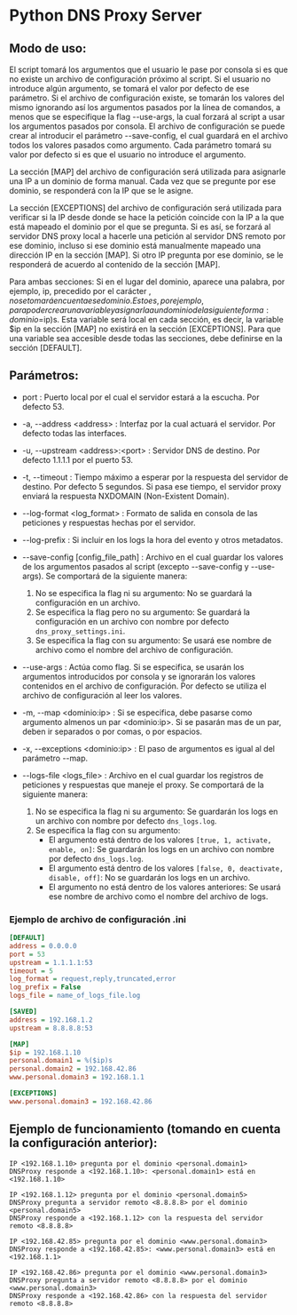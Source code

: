 # Python DNS Proxy Server

## Modo de uso:
El script tomará los argumentos que el usuario le pase por consola si es que no existe un archivo de configuración próximo al script. Si el usuario no introduce algún argumento, se tomará el valor por defecto de ese parámetro. Si el archivo de configuración existe, se tomarán los valores del mismo ignorando así los argumentos pasados por la línea de comandos, a menos que se especifique la flag --use-args, la cual forzará al script a usar los argumentos pasados por consola. El archivo de configuración se puede crear al introducir el parámetro --save-config, el cual guardará en el archivo todos los valores pasados como argumento. Cada parámetro tomará su valor por defecto si es que el usuario no introduce el argumento.

La sección [MAP] del archivo de configuración será utilizada para asignarle una IP a un dominio de forma manual. Cada vez que se pregunte por ese dominio, se responderá con la IP que se le asigne.

La sección [EXCEPTIONS] del archivo de configuración será utilizada para verificar si la IP desde donde se hace la petición coincide con la IP a la que está mapeado el dominio por el que se pregunta. Si es así, se forzará al servidor DNS proxy local a hacerle una petición al servidor DNS remoto por ese dominio, incluso si ese dominio está manualmente mapeado una dirección IP en la sección [MAP]. Si otro IP pregunta por ese dominio, se le responderá de acuerdo al contenido de la sección [MAP].

Para ambas secciones: Si en el lugar del dominio, aparece una palabra, por ejemplo, ip, precedido por el carácter $, no se tomará en cuenta ese dominio. Esto es, por ejemplo, para poder crear una variable y asignarla a un dominio de la siguiente forma: dominio = %($ip)s. Esta variable será local en cada sección, es decir, la variable $ip en la sección [MAP] no existirá en la sección [EXCEPTIONS]. Para que una variable sea accesible desde todas las secciones, debe definirse en la sección [DEFAULT].

## Parámetros:

- port : Puerto local por el cual el servidor estará a la escucha. Por defecto 53.

- -a, --address \<address> : Interfaz por la cual actuará el servidor. Por defecto todas las interfaces.

- -u, --upstream \<address>:\<port> : Servidor DNS de destino. Por defecto 1.1.1.1 por el puerto 53.

- -t, --timeout : Tiempo máximo a esperar por la respuesta del servidor de destino. Por defecto 5 segundos. Si pasa ese tiempo, el servidor proxy enviará la respuesta NXDOMAIN (Non-Existent Domain).

- --log-format \<log_format> : Formato de salida en consola de las peticiones y respuestas hechas por el servidor.

- --log-prefix : Si incluir en los logs la hora del evento y otros metadatos.

- --save-config [config_file_path] : Archivo en el cual guardar los valores de los argumentos pasados al script (excepto --save-config y --use-args). Se comportará de la siguiente manera:
    1. No se especifica la flag ni su argumento: No se guardará la configuración en un archivo.
    2. Se especifica la flag pero no su argumento: Se guardará la configuración en un archivo con nombre por defecto `dns_proxy_settings.ini`.
    3. Se especifica la flag con su argumento: Se usará ese nombre de archivo como el nombre del archivo de configuración.

- --use-args : Actúa como flag. Si se especifica, se usarán los argumentos introducidos por consola y se ignorarán los valores contenidos en el archivo de configuración. Por defecto se utiliza el archivo de configuración al leer los valores.

- -m, --map \<dominio:ip> : Si se especifica, debe pasarse como argumento almenos un par \<dominio:ip>. Si se pasarán mas de un par, deben ir separados o por comas, o por espacios.

- -x, --exceptions \<dominio:ip> : El paso de argumentos es igual al del parámetro --map.

- --logs-file \<logs_file> : Archivo en el cual guardar los registros de peticiones y respuestas que maneje el proxy. Se comportará de la siguiente manera:
    1. No se especifica la flag ni su argumento: Se guardarán los logs en un archivo con nombre por defecto `dns_logs.log`.
    2. Se especifica la flag con su argumento:
        - El argumento está dentro de los valores `[true, 1, activate, enable, on]`: Se guardarán los logs en un archivo con nombre por defecto `dns_logs.log`.
        - El argumento está dentro de los valores `[false, 0, deactivate, disable, off]`: No se guardarán los logs en un archivo.
        - El argumento no está dentro de los valores anteriores: Se usará ese nombre de archivo como el nombre del archivo de logs.

### Ejemplo de archivo de configuración .ini
```ini
[DEFAULT]
address = 0.0.0.0
port = 53
upstream = 1.1.1.1:53
timeout = 5
log_format = request,reply,truncated,error
log_prefix = False
logs_file = name_of_logs_file.log

[SAVED]
address = 192.168.1.2
upstream = 8.8.8.8:53

[MAP]
$ip = 192.168.1.10
personal.domain1 = %($ip)s
personal.domain2 = 192.168.42.86
www.personal.domain3 = 192.168.1.1

[EXCEPTIONS]
www.personal.domain3 = 192.168.42.86
```

## Ejemplo de funcionamiento (tomando en cuenta la configuración anterior):
```
IP <192.168.1.10> pregunta por el dominio <personal.domain1>
DNSProxy responde a <192.168.1.10>: <personal.domain1> está en <192.168.1.10>

IP <192.168.1.12> pregunta por el dominio <personal.domain5>
DNSProxy pregunta a servidor remoto <8.8.8.8> por el dominio <personal.domain5>
DNSProxy responde a <192.168.1.12> con la respuesta del servidor remoto <8.8.8.8>

IP <192.168.42.85> pregunta por el dominio <www.personal.domain3>
DNSProxy responde a <192.168.42.85>: <www.personal.domain3> está en <192.168.1.1>

IP <192.168.42.86> pregunta por el dominio <www.personal.domain3>
DNSProxy pregunta a servidor remoto <8.8.8.8> por el dominio <www.personal.domain3>
DNSProxy responde a <192.168.42.86> con la respuesta del servidor remoto <8.8.8.8>
```
